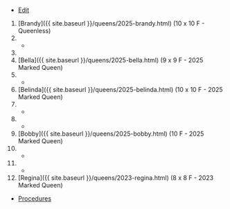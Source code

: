 * [Edit](https://github.com/joejcollins/rhapsody-angel/edit/master/_includes/apiary.md)

1. [Brandy]({{ site.baseurl }}/queens/2025-brandy.html) (10 x 10 F - Queenless)
2. -
3. 
4. [Bella]({{ site.baseurl }}/queens/2025-bella.html) (9 x 9 F - 2025 Marked Queen)
6. -
7. [Belinda]({{ site.baseurl }}/queens/2025-belinda.html) (10 x 10 F - 2025 Marked Queen)
8. -
9. -
10. [Bobby]({{ site.baseurl }}/queens/2025-bobby.html) (10 F - 2025 Marked Queen)
11. -
12. -
13. [Regina]({{ site.baseurl }}/queens/2023-regina.html) (8 x 8  F - 2023 Marked Queen)

* [Procedures](https://github.com/joejcollins/rhapsody-angel/raw/master/book/00Book.pdf)
